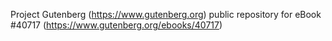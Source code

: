 Project Gutenberg (https://www.gutenberg.org) public repository for eBook #40717 (https://www.gutenberg.org/ebooks/40717)
